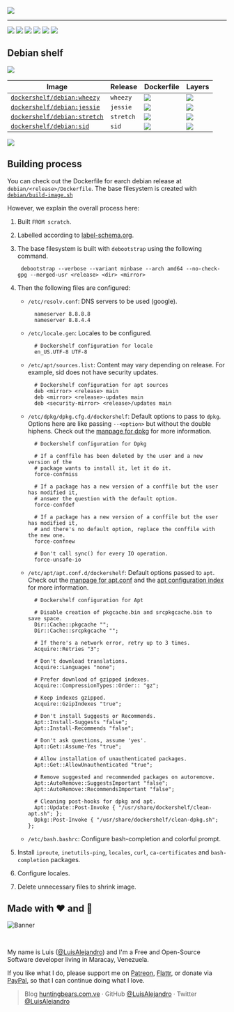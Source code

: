 ![](https://gitcdn.xyz/repo/LuisAlejandro/dockershelf/master/banner.svg)

---

[![](https://img.shields.io/github/release/LuisAlejandro/dockershelf.svg)](https://github.com/LuisAlejandro/dockershelf/releases)
[![](https://img.shields.io/travis/LuisAlejandro/dockershelf.svg)](https://travis-ci.org/LuisAlejandro/dockershelf)
[![](https://img.shields.io/docker/pulls/dockershelf/debian.svg)](https://hub.docker.com/r/dockershelf/debian)
[![](https://img.shields.io/github/issues-raw/LuisAlejandro/dockershelf/in%20progress.svg?label=in%20progress)](https://github.com/LuisAlejandro/dockershelf/issues?q=is%3Aissue+is%3Aopen+label%3A%22in+progress%22)
[![](https://badges.gitter.im/LuisAlejandro/dockershelf.svg)](https://gitter.im/LuisAlejandro/dockershelf)
[![](https://cla-assistant.io/readme/badge/LuisAlejandro/dockershelf)](https://cla-assistant.io/LuisAlejandro/dockershelf)

## Debian shelf

[iwheezyl]: https://hub.docker.com/r/dockershelf/debian
[dwheezy]: https://img.shields.io/badge/-debian%2Fwheezy%2FDockerfile-blue.svg
[dwheezyl]: https://github.com/LuisAlejandro/dockershelf/blob/master/debian/wheezy/Dockerfile
[lwheezy]: https://images.microbadger.com/badges/image/dockershelf/debian:wheezy.svg
[lwheezyl]: https://microbadger.com/images/dockershelf/debian:wheezy

[ijessiel]: https://hub.docker.com/r/dockershelf/debian
[djessie]: https://img.shields.io/badge/-debian%2Fjessie%2FDockerfile-blue.svg
[djessiel]: https://github.com/LuisAlejandro/dockershelf/blob/master/debian/jessie/Dockerfile
[ljessie]: https://images.microbadger.com/badges/image/dockershelf/debian:jessie.svg
[ljessiel]: https://microbadger.com/images/dockershelf/debian:jessie

[istretchl]: https://hub.docker.com/r/dockershelf/debian
[dstretch]: https://img.shields.io/badge/-debian%2Fstretch%2FDockerfile-blue.svg
[dstretchl]: https://github.com/LuisAlejandro/dockershelf/blob/master/debian/stretch/Dockerfile
[lstretch]: https://images.microbadger.com/badges/image/dockershelf/debian:stretch.svg
[lstretchl]: https://microbadger.com/images/dockershelf/debian:stretch

[isidl]: https://hub.docker.com/r/dockershelf/debian
[dsid]: https://img.shields.io/badge/-debian%2Fsid%2FDockerfile-blue.svg
[dsidl]: https://github.com/LuisAlejandro/dockershelf/blob/master/debian/sid/Dockerfile
[lsid]: https://images.microbadger.com/badges/image/dockershelf/debian:sid.svg
[lsidl]: https://microbadger.com/images/dockershelf/debian:sid

![](https://gitcdn.xyz/repo/LuisAlejandro/dockershelf/master/table.svg)

|Image                                    |Release  |Dockerfile                |Layers                    |
|-----------------------------------------|---------|--------------------------|--------------------------|
|[`dockershelf/debian:wheezy`][iwheezyl]  |`wheezy` |[![][dwheezy]][dwheezyl]  |[![][lwheezy]][lwheezyl]  |
|[`dockershelf/debian:jessie`][ijessiel]  |`jessie` |[![][djessie]][djessiel]  |[![][ljessie]][ljessiel]  |
|[`dockershelf/debian:stretch`][istretchl]|`stretch`|[![][dstretch]][dstretchl]|[![][lstretch]][lstretchl]|
|[`dockershelf/debian:sid`][isidl]        |`sid`    |[![][dsid]][dsidl]        |[![][lsid]][lsidl]        |

![](https://gitcdn.xyz/repo/LuisAlejandro/dockershelf/master/table.svg)

## Building process

You can check out the Dockerfile for earch debian release at `debian/<release>/Dockerfile`.
The base filesystem is created with [`debian/build-image.sh`](https://github.com/LuisAlejandro/dockershelf/blob/master/debian/build-image.sh)

However, we explain the overall process here:

1. Built `FROM scratch`.
2. Labelled according to [label-schema.org](http://label-schema.org).
3. The base filesystem is built with `debootstrap` using the following command.

        debootstrap --verbose --variant minbase --arch amd64 --no-check-gpg --merged-usr <release> <dir> <mirror>

4. Then the following files are configured:

    * `/etc/resolv.conf`: DNS servers to be used (google).

            nameserver 8.8.8.8
            nameserver 8.8.4.4

    * `/etc/locale.gen`: Locales to be configured.

            # Dockershelf configuration for locale
            en_US.UTF-8 UTF-8

    * `/etc/apt/sources.list`: Content may vary depending on release. For example, sid does not have security updates.

            # Dockershelf configuration for apt sources
            deb <mirror> <release> main
            deb <mirror> <release>-updates main
            deb <security-mirror> <release>/updates main

    * `/etc/dpkg/dpkg.cfg.d/dockershelf`: Default options to pass to `dpkg`. Options here are like passing `--<option>` but without the double hiphens. Check out the [manpage for dpkg](http://manpages.ubuntu.com/manpages/trusty/man1/dpkg.1.html) for more information.

            # Dockershelf configuration for Dpkg

            # If a conffile has been deleted by the user and a new version of the
            # package wants to install it, let it do it.
            force-confmiss

            # If a package has a new version of a conffile but the user has modified it,
            # answer the question with the default option.
            force-confdef

            # If a package has a new version of a conffile but the user has modified it,
            # and there's no default option, replace the conffile with the new one.
            force-confnew

            # Don't call sync() for every IO operation.
            force-unsafe-io

    * `/etc/apt/apt.conf.d/dockershelf`: Default options passed to `apt`. Check out the [manpage for apt.conf](http://manpages.ubuntu.com/manpages/zesty/man5/apt.conf.5.html) and the [apt configuration index](http://sources.debian.net/src/apt/1.0.9.8.3/doc/examples/configure-index) for more information.

            # Dockershelf configuration for Apt

            # Disable creation of pkgcache.bin and srcpkgcache.bin to save space.
            Dir::Cache::pkgcache "";
            Dir::Cache::srcpkgcache "";

            # If there's a network error, retry up to 3 times.
            Acquire::Retries "3";

            # Don't download translations.
            Acquire::Languages "none";

            # Prefer download of gzipped indexes.
            Acquire::CompressionTypes::Order:: "gz";

            # Keep indexes gzipped.
            Acquire::GzipIndexes "true";

            # Don't install Suggests or Recommends.
            Apt::Install-Suggests "false";
            Apt::Install-Recommends "false";

            # Don't ask questions, assume 'yes'.
            Apt::Get::Assume-Yes "true";

            # Allow installation of unauthenticated packages.
            Apt::Get::AllowUnauthenticated "true";

            # Remove suggested and recommended packages on autoremove.
            Apt::AutoRemove::SuggestsImportant "false";
            Apt::AutoRemove::RecommendsImportant "false";

            # Cleaning post-hooks for dpkg and apt.
            Apt::Update::Post-Invoke { "/usr/share/dockershelf/clean-apt.sh"; };
            Dpkg::Post-Invoke { "/usr/share/dockershelf/clean-dpkg.sh"; };

    * `/etc/bash.bashrc`: Configure bash-completion and colorful prompt.

5. Install `iproute`, `inetutils-ping`, `locales`, `curl`, `ca-certificates` and `bash-completion` packages.
6. Configure locales.
7. Delete unnecessary files to shrink image.

## Made with :heart: and :hamburger:

![Banner](http://huntingbears.com.ve/static/img/site/banner.svg)

&nbsp;

My name is Luis ([@LuisAlejandro](https://github.com/LuisAlejandro)) and I'm a Free and Open-Source Software developer living in Maracay, Venezuela.

If you like what I do, please support me on [Patreon](https://www.patreon.com/luisalejandro),  [Flattr](https://flattr.com/profile/luisalejandro), or donate via [PayPal](https://www.paypal.com/cgi-bin/webscr?cmd=_s-xclick&hosted_button_id=B8LPXHQY8QE8Y), so that I can continue doing what I love.

> Blog [huntingbears.com.ve](http://huntingbears.com.ve) · GitHub [@LuisAlejandro](https://github.com/LuisAlejandro) · Twitter [@LuisAlejandro](https://twitter.com/LuisAlejandro)

&nbsp;
